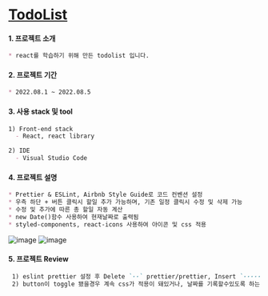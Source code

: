 # [TodoList](https://github.com/mingnana/TodoList/tree/gh-pages/index.html)

#### 1. 프로젝트 소개
```md
* react를 학습하기 위해 만든 todolist 입니다.
```

#### 2. 프로젝트 기간
```md
* 2022.08.1 ~ 2022.08.5
```

#### 3. 사용 stack 및 tool
```md
1) Front-end stack 
  - React, react library

2) IDE
  - Visual Studio Code
```

#### 4. 프로젝트 설명
```md
* Prettier & ESLint, Airbnb Style Guide로 코드 컨벤션 설정
* 우측 하단 + 버튼 클릭시 할일 추가 가능하며, 기존 일정 클릭시 수정 및 삭제 가능
* 수정 및 추가에 따른 총 할일 자동 계산
* new Date()함수 사용하여 현재날짜로 출력됨
* styled-components, react-icons 사용하여 아이콘 및 css 적용
```
![image](https://user-images.githubusercontent.com/96216178/183079005-39464357-4d7a-41f4-acaa-38332ec3c3a8.png)
![image](https://user-images.githubusercontent.com/96216178/183079170-f2c430c9-33a5-4f60-9ec2-821a6ac14fa7.png)


#### 5. 프로젝트 Review

```md
 1) eslint prettier 설정 후 Delete `··` prettier/prettier, Insert `············` prettier/prettier, arrow-body-style, consistent-return, @typescript-eslint/no-shadow 등 수많은 에러 발생 -> eslint-disable 적용하였으나 빈화면이 출력돼 수정이 가능한 부분은 바로바로 수정했고, eslintrc에 작성한 규칙이 적용되지 않는 몇몇 에러들은 임시방편으로 eslint-disable-next-line 적용함.
 2) button이 toggle 됐을경우 계속 css가 적용이 돼있거나, 날짜를 기록할수있도록 하는 기능을 연구해보면 더 좋을듯함
```

